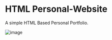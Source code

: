 # HTML Personal-Website

A simple HTML Based Personal Portfolio.

![image](https://user-images.githubusercontent.com/1830380/135594638-ad908c6a-602c-4e25-89ee-1ae46e651a7a.png)
